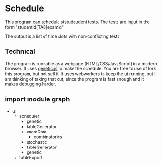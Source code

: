 # Schedule
This program can schedule ststudeudent tests. 
The tests are input in the form
"studentid[TAB]examid"

The output is a list of time slots with non-conflicting tests

## Technical
The program is runnable as a webpage (HTML/CSS/JavaScript) in a modern browser.
It uses [genetic.js](https://github.com/subprotocol/genetic-js) to make the schedule.
You are free to use of fork this program, but not sell it.
It uses webworkers to keep the ui running, but I am thinking of taking that out,
since the program is fast enough and it makes debugging harder.

## import module graph
- ui
  - scheduler 
      - genetic 
      - tableGenerator
      - examData
        - combinatorics
      - stochastic 
      - tableGenerator
      - genetic
  - tableExport

